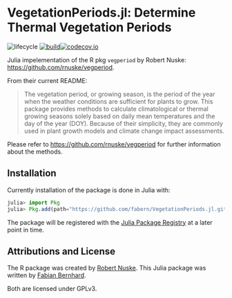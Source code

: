 # VegetationPeriods.jl: Determine Thermal Vegetation Periods

<!-- Tidyverse lifecycle badges, see https://www.tidyverse.org/lifecycle/ Uncomment or delete as needed. -->
![lifecycle](https://img.shields.io/badge/lifecycle-stable-green.svg) [![build](https://github.com/fabern/VegetationPeriods.jl/workflows/CI/badge.svg)](https://github.com/fabern/VegetationPeriods.jl/actions?query=workflow%3ACI)[![codecov.io](https://codecov.io/github/fabern/VegetationPeriods.jl/badge.svg?token=87V75HVNO0)](https://codecov.io/github/fabern/VegetationPeriods.jl)
<!-- Documentation -- uncomment or delete as needed -->
<!--
[![Documentation](https://img.shields.io/badge/docs-stable-blue.svg)](https://fabern.github.io/VegetationPeriods.jl/stable)
[![Documentation](https://img.shields.io/badge/docs-dev-blue.svg)](https://fabern.github.io/VegetationPeriods.jl/dev)
-->

Julia impelementation of the R pkg `vegperiod` by Robert Nuske: https://github.com/rnuske/vegperiod.

From their current README:
> The vegetation period, or growing season, is the period of the year when the weather conditions are sufficient for plants to grow. This package provides methods to calculate climatological or thermal growing seasons solely based on daily mean temperatures and the day of the year (DOY). Because of their simplicity, they are commonly used in plant growth models and climate change impact assessments.

Please refer to https://github.com/rnuske/vegperiod for further information about the methods.

## Installation
Currently installation of the package is done in Julia with:
```julia
julia> import Pkg
julia> Pkg.add(path="https://github.com/fabern/VegetationPeriods.jl.git")
```
The package will be registered with the [Julia Package Registry](https://github.com/JuliaRegistries/General) at a later point in time.

## Attributions and License
The R package was created by [Robert Nuske](https://orcid.org/0000-0001-9773-2061).
This Julia package was written by [Fabian Bernhard](https://orcid.org/0000-0003-0338-0961).

Both are licensed under GPLv3.
